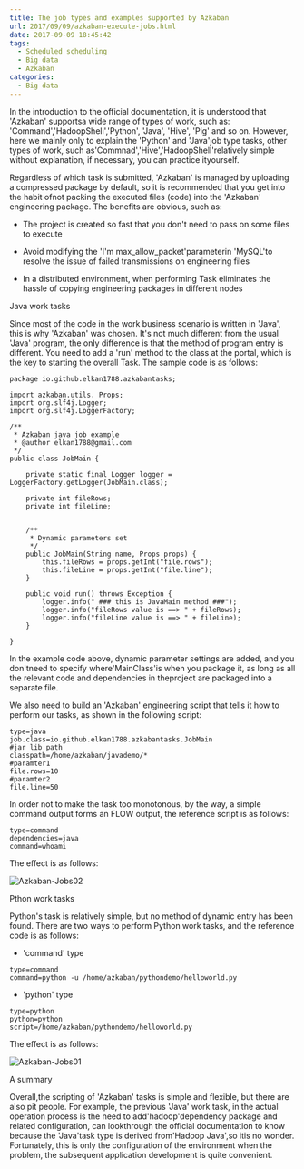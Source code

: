 ```yaml
---
title: The job types and examples supported by Azkaban
url: 2017/09/09/azkaban-execute-jobs.html
date: 2017-09-09 18:45:42
tags:
  - Scheduled scheduling
  - Big data
  - Azkaban
categories:
  - Big data
---
```



In the introduction to the official documentation, it is understood that 'Azkaban' supportsa wide range of types of work, such as: 'Command','HadoopShell','Python', 'Java', 'Hive', 'Pig' and so on. However, here we mainly only to explain the 'Python' and 'Java'job type tasks, other types of work, such as'Commnad','Hive','HadoopShell'relatively simple without explanation, if necessary, you can practice ityourself. 

Regardless of which task is submitted, 'Azkaban' is managed by uploading a compressed package by default, so it is recommended that you get into the habit ofnot packing the executed files (code) into the 'Azkaban' engineering package. The benefits are obvious, such as:

- The project is created so fast that you don't need to pass on some files to execute

- Avoid modifying the 'I'm max_allow_packet'parameterin 'MySQL'to resolve the issue of failed transmissions on engineering files

- In a distributed environment, when performing Task eliminates the hassle of copying engineering packages in different nodes


<!--more-->

Java work tasks

Since most of the code in the work business scenario is written in 'Java', this is why 'Azkaban' was chosen. It's not much different from the usual 'Java' program, the only difference is that the method of program entry is different. You need to add a 'run' method to the class at the portal, which is the key to starting the overall Task. The sample code is as follows:

```
package io.github.elkan1788.azkabantasks;

import azkaban.utils. Props;
import org.slf4j.Logger;
import org.slf4j.LoggerFactory;

/**
 * Azkaban java job example
 * @author elkan1788@gmail.com
 */
public class JobMain {

    private static final Logger logger = LoggerFactory.getLogger(JobMain.class);

    private int fileRows;
    private int fileLine;


    /**
     * Dynamic parameters set
     */
    public JobMain(String name, Props props) {
        this.fileRows = props.getInt("file.rows");
        this.fileLine = props.getInt("file.line");
    }

    public void run() throws Exception {
        logger.info(" ### this is JavaMain method ###");
        logger.info("fileRows value is ==> " + fileRows);
        logger.info("fileLine value is ==> " + fileLine);
    }

}
```

In the example code above, dynamic parameter settings are added, and you don'tneed to specify where'MainClass'is when you package it, as long as all the relevant code and dependencies in theproject are packaged into a separate file. 

We also need to build an 'Azkaban' engineering script that tells it how to perform our tasks, as shown in the following script:

```
type=java
job.class=io.github.elkan1788.azkabantasks.JobMain
#jar lib path
classpath=/home/azkaban/javademo/*
#paramter1
file.rows=10
#paramter2
file.line=50
```

In order not to make the task too monotonous, by the way, a simple command output forms an FLOW output, the reference script is as follows:

```
type=command
dependencies=java
command=whoami
```

The effect is as follows:

![Azkaban-Jobs02](http://siteimgs.lisenhui.cn/2017/09-09-azkaban-jobs-02.png-alias)

Pthon work tasks

Python's task is relatively simple, but no method of dynamic entry has been found. There are two ways to perform Python work tasks, and the reference code is as follows:

- 'command' type

```
type=command
command=python -u /home/azkaban/pythondemo/helloworld.py
```

- 'python' type

```
type=python
python=python
script=/home/azkaban/pythondemo/helloworld.py
```

The effect is as follows:

![Azkaban-Jobs01](http://siteimgs.lisenhui.cn/2017/09-09-azkaban-jobs-01.png-alias)

A summary

Overall,the scripting of 'Azkaban' tasks is simple and flexible, but there are also pit people. For example, the previous 'Java' work task, in the actual operation process is the need to add'hadoop'dependency package and related configuration, can lookthrough the official documentation to know because the 'Java'task type is derived from'Hadoop Java',so itis no wonder. Fortunately, this is only the configuration of the environment when the problem, the subsequent application development is quite convenient. 